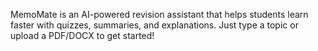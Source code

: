 MemoMate is an AI-powered revision assistant that helps students learn faster with quizzes, summaries, and explanations. Just type a topic or upload a PDF/DOCX to get started!

